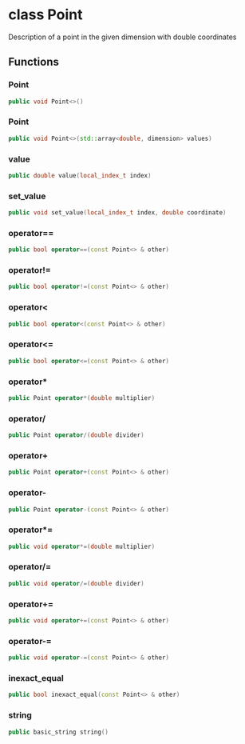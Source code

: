 # class Point


 Description of a point in the given dimension with double coordinates



## Functions

### Point

```cpp
public void Point<>()
```


### Point

```cpp
public void Point<>(std::array<double, dimension> values)
```


### value

```cpp
public double value(local_index_t index)
```


### set_value

```cpp
public void set_value(local_index_t index, double coordinate)
```


### operator==

```cpp
public bool operator==(const Point<> & other)
```


### operator!=

```cpp
public bool operator!=(const Point<> & other)
```


### operator<

```cpp
public bool operator<(const Point<> & other)
```


### operator<=

```cpp
public bool operator<=(const Point<> & other)
```


### operator*

```cpp
public Point operator*(double multiplier)
```


### operator/

```cpp
public Point operator/(double divider)
```


### operator+

```cpp
public Point operator+(const Point<> & other)
```


### operator-

```cpp
public Point operator-(const Point<> & other)
```


### operator*=

```cpp
public void operator*=(double multiplier)
```


### operator/=

```cpp
public void operator/=(double divider)
```


### operator+=

```cpp
public void operator+=(const Point<> & other)
```


### operator-=

```cpp
public void operator-=(const Point<> & other)
```


### inexact_equal

```cpp
public bool inexact_equal(const Point<> & other)
```


### string

```cpp
public basic_string string()
```





